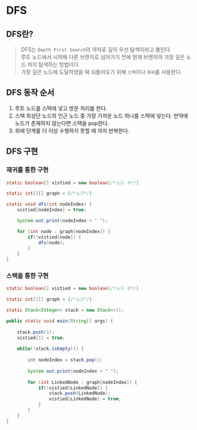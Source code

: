 # DFS

## DFS란?
> DFS는 `Depth First Search`의 약자로 깊이 우선 탐색이라고 불린다.  
> 루트 노드에서 시작해 다른 브랜치로 넘어가기 전에 현재 브랜치의 가장 깊은 노드 까지 탐색하는 방법이다.  
> 가장 깊은 노드에 도달하였을 때 되돌아오기 위해 `스택`이나 `재귀`를 사용한다.  

## DFS 동작 순서
1. 루트 노드를 스택에 넣고 방문 처리를 한다.
2. 스택 최상단 노드의 인근 노드 중 가장 가까운 노드 하나를 스택에 넣는다. 만약에 노드가 존재하지 않는다면 스택을 pop한다.
3. 위에 단계를 더 이상 수행하지 못할 때 까지 반복한다.

## DFS 구현
### 재귀를 통한 구현
``` java
static boolean[] vistied = new boolean[/*노드 수*/]

static int[][] graph = {/*노드*/}

static void dfs(int nodeIndex) {
    vistied[nodeIndex] = true;

    System.out.print(nodeIndex + " ");

    for (int node : graph[nodeIndex]) {
        if(!vistied[node]) {
            dfs(node);
        }
    }
}
```

### 스택을 통한 구현
``` java
static boolean[] vistied = new boolean[/*노드 수*/]

static int[][] graph = {/*노드*/}

static Stack<Integer> stack = new Stack<>();

public static void main(String[] args) {
		
    stack.push(1);
    vistied[1] = true;
		
    while(!stack.isEmpty()) {
			
        int nodeIndex = stack.pop();
			
        System.out.print(nodeIndex + " ");
			
        for (int LinkedNode : graph[nodeIndex]) {
            if(!vistied[LinkedNode]) {
                stack.push(LinkedNode);
                vistied[LinkedNode] = true;
            }
        }
    }
}
```